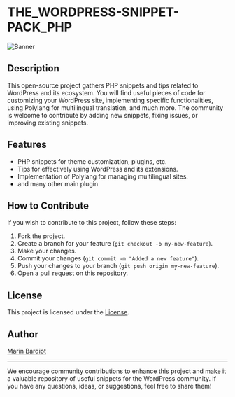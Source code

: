 # THE_WORDPRESS-SNIPPET-PACK_PHP


![Banner](banner_link.png)

## Description

This open-source project gathers PHP snippets and tips related to WordPress and its ecosystem. You will find useful pieces of code for customizing your WordPress site, implementing specific functionalities, using Polylang for multilingual translation, and much more. The community is welcome to contribute by adding new snippets, fixing issues, or improving existing snippets.

## Features

- PHP snippets for theme customization, plugins, etc.
- Tips for effectively using WordPress and its extensions.
- Implementation of Polylang for managing multilingual sites.
- and many other main plugin

## How to Contribute

If you wish to contribute to this project, follow these steps:

1. Fork the project.
2. Create a branch for your feature (`git checkout -b my-new-feature`).
3. Make your changes.
4. Commit your changes (`git commit -m "Added a new feature"`).
5. Push your changes to your branch (`git push origin my-new-feature`).
6. Open a pull request on this repository.

## License

This project is licensed under the [License](license_link).

## Author

[Marin Bardiot]([github_profile_link](https://github.com/bardiotmarin))

---

We encourage community contributions to enhance this project and make it a valuable repository of useful snippets for the WordPress community. If you have any questions, ideas, or suggestions, feel free to share them!



